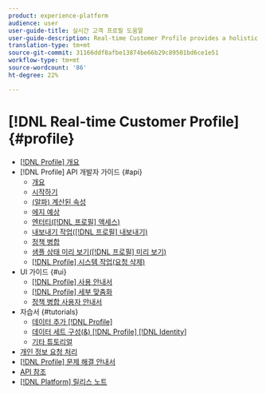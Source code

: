 ```yaml
---
product: experience-platform
audience: user
user-guide-title: 실시간 고객 프로필 도움말
user-guide-description: Real-time Customer Profile provides a holistic view of each individual customer by combining data from multiple channels, including online, offline, CRM, and third-party data. Profile allows you to consolidate your disparate customer data into a unified view offering an actionable, timestamped account of every customer interaction.
translation-type: tm+mt
source-git-commit: 31166ddf8afbe13874be66b29c89501bd6ce1e51
workflow-type: tm+mt
source-wordcount: '86'
ht-degree: 22%

---
```



# [!DNL Real-time Customer Profile] {#profile}

* [[!DNL Profile] 개요](home.md)
* [!DNL Profile] API 개발자 가이드 {#api}
   * [개요](api/overview.md)
   * [시작하기](api/getting-started.md)
   * [(알파) 계산된 속성](api/computed-attributes.md)
   * [에지 예상](api/edge-projections.md)
   * [엔터티([!DNL 프로필] 액세스)](api/entities.md)
   * [내보내기 작업([!DNL 프로필] 내보내기)](api/export-jobs.md)
   * [정책 병합](api/merge-policies.md)
   * [샘플 상태 미리 보기([!DNL 프로필] 미리 보기)](api/preview-sample-status.md)
   * [[!DNL Profile] 시스템 작업(요청 삭제)](api/profile-system-jobs.md)
* UI 가이드 {#ui}
   * [[!DNL Profile] 사용 안내서](ui/user-guide.md)
   * [[!DNL Profile] 세부 맞춤화](ui/profile-customization.md)
   * [정책 병합 사용자 안내서](ui/merge-policies.md)
* 자습서 {#tutorials}
   * [데이터 추가 [!DNL Profile]](tutorials/add-profile-data.md)
   * [데이터 세트 구성(&amp;) [!DNL Profile]  [!DNL Identity]](tutorials/dataset-configuration.md)
   * [기타 튜토리얼](https://docs.adobe.com/content/help/ko-KR/experience-platform/tutorials/home.html)
* [개인 정보 요청 처리](privacy.md)
* [[!DNL Profile] 문제 해결 안내서](troubleshooting.md)
* [API 참조](https://www.adobe.io/apis/experienceplatform/home/api-reference.html#!acpdr/swagger-specs/real-time-customer-profile.yaml)
* [[!DNL Platform] 릴리스 노트](https://www.adobe.com/go/platform-release-notes-en)